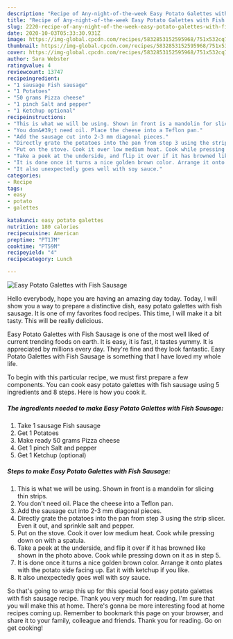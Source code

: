```yaml
---
description: "Recipe of Any-night-of-the-week Easy Potato Galettes with Fish Sausage"
title: "Recipe of Any-night-of-the-week Easy Potato Galettes with Fish Sausage"
slug: 2220-recipe-of-any-night-of-the-week-easy-potato-galettes-with-fish-sausage
date: 2020-10-03T05:33:30.931Z
image: https://img-global.cpcdn.com/recipes/5832853152595968/751x532cq70/easy-potato-galettes-with-fish-sausage-recipe-main-photo.jpg
thumbnail: https://img-global.cpcdn.com/recipes/5832853152595968/751x532cq70/easy-potato-galettes-with-fish-sausage-recipe-main-photo.jpg
cover: https://img-global.cpcdn.com/recipes/5832853152595968/751x532cq70/easy-potato-galettes-with-fish-sausage-recipe-main-photo.jpg
author: Sara Webster
ratingvalue: 4
reviewcount: 13747
recipeingredient:
- "1 sausage Fish sausage"
- "1 Potatoes"
- "50 grams Pizza cheese"
- "1 pinch Salt and pepper"
- "1 Ketchup optional"
recipeinstructions:
- "This is what we will be using. Shown in front is a mandolin for slicing thin strips."
- "You don&#39;t need oil. Place the cheese into a Teflon pan."
- "Add the sausage cut into 2-3 mm diagonal pieces."
- "Directly grate the potatoes into the pan from step 3 using the strip slicer. Even it out, and sprinkle salt and pepper."
- "Put on the stove. Cook it over low medium heat. Cook while pressing down on with a spatula."
- "Take a peek at the underside, and flip it over if it has browned like shown in the photo above. Cook while pressing down on it as in step 5."
- "It is done once it turns a nice golden brown color. Arrange it onto plates with the potato side facing up. Eat it with ketchup if you like."
- "It also unexpectedly goes well with soy sauce."
categories:
- Recipe
tags:
- easy
- potato
- galettes

katakunci: easy potato galettes 
nutrition: 180 calories
recipecuisine: American
preptime: "PT17M"
cooktime: "PT59M"
recipeyield: "4"
recipecategory: Lunch

---
```



![Easy Potato Galettes with Fish Sausage](https://img-global.cpcdn.com/recipes/5832853152595968/751x532cq70/easy-potato-galettes-with-fish-sausage-recipe-main-photo.jpg)

Hello everybody, hope you are having an amazing day today. Today, I will show you a way to prepare a distinctive dish, easy potato galettes with fish sausage. It is one of my favorites food recipes. This time, I will make it a bit tasty. This will be really delicious.



Easy Potato Galettes with Fish Sausage is one of the most well liked of current trending foods on earth. It is easy, it is fast, it tastes yummy. It is appreciated by millions every day. They're fine and they look fantastic. Easy Potato Galettes with Fish Sausage is something that I have loved my whole life.


To begin with this particular recipe, we must first prepare a few components. You can cook easy potato galettes with fish sausage using 5 ingredients and 8 steps. Here is how you cook it.

<!--inarticleads1-->

##### The ingredients needed to make Easy Potato Galettes with Fish Sausage:

1. Take 1 sausage Fish sausage
1. Get 1 Potatoes
1. Make ready 50 grams Pizza cheese
1. Get 1 pinch Salt and pepper
1. Get 1 Ketchup (optional)




<!--inarticleads2-->

##### Steps to make Easy Potato Galettes with Fish Sausage:

1. This is what we will be using. Shown in front is a mandolin for slicing thin strips.
1. You don&#39;t need oil. Place the cheese into a Teflon pan.
1. Add the sausage cut into 2-3 mm diagonal pieces.
1. Directly grate the potatoes into the pan from step 3 using the strip slicer. Even it out, and sprinkle salt and pepper.
1. Put on the stove. Cook it over low medium heat. Cook while pressing down on with a spatula.
1. Take a peek at the underside, and flip it over if it has browned like shown in the photo above. Cook while pressing down on it as in step 5.
1. It is done once it turns a nice golden brown color. Arrange it onto plates with the potato side facing up. Eat it with ketchup if you like.
1. It also unexpectedly goes well with soy sauce.




So that's going to wrap this up for this special food easy potato galettes with fish sausage recipe. Thank you very much for reading. I'm sure that you will make this at home. There's gonna be more interesting food at home recipes coming up. Remember to bookmark this page on your browser, and share it to your family, colleague and friends. Thank you for reading. Go on get cooking!
